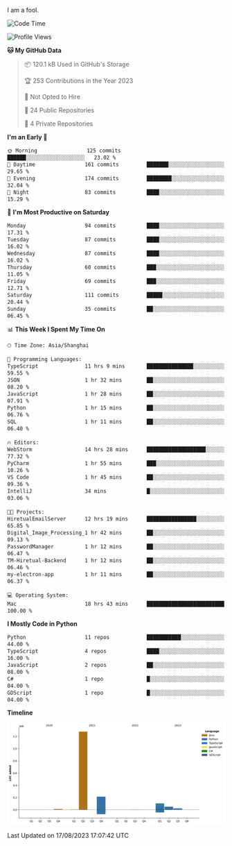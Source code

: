 I am a fool.

<!--START_SECTION:waka-->
![Code Time](http://img.shields.io/badge/Code%20Time-624%20hrs%2019%20mins-blue)

![Profile Views](http://img.shields.io/badge/Profile%20Views-1-blue)

**🐱 My GitHub Data** 

> 📦 120.1 kB Used in GitHub's Storage 
 > 
> 🏆 253 Contributions in the Year 2023
 > 
> 🚫 Not Opted to Hire
 > 
> 📜 24 Public Repositories 
 > 
> 🔑 4 Private Repositories 
 > 
**I'm an Early 🐤** 

```text
🌞 Morning                125 commits         ██████░░░░░░░░░░░░░░░░░░░   23.02 % 
🌆 Daytime                161 commits         ███████░░░░░░░░░░░░░░░░░░   29.65 % 
🌃 Evening                174 commits         ████████░░░░░░░░░░░░░░░░░   32.04 % 
🌙 Night                  83 commits          ████░░░░░░░░░░░░░░░░░░░░░   15.29 % 
```
📅 **I'm Most Productive on Saturday** 

```text
Monday                   94 commits          ████░░░░░░░░░░░░░░░░░░░░░   17.31 % 
Tuesday                  87 commits          ████░░░░░░░░░░░░░░░░░░░░░   16.02 % 
Wednesday                87 commits          ████░░░░░░░░░░░░░░░░░░░░░   16.02 % 
Thursday                 60 commits          ███░░░░░░░░░░░░░░░░░░░░░░   11.05 % 
Friday                   69 commits          ███░░░░░░░░░░░░░░░░░░░░░░   12.71 % 
Saturday                 111 commits         █████░░░░░░░░░░░░░░░░░░░░   20.44 % 
Sunday                   35 commits          ██░░░░░░░░░░░░░░░░░░░░░░░   06.45 % 
```


📊 **This Week I Spent My Time On** 

```text
🕑︎ Time Zone: Asia/Shanghai

💬 Programming Languages: 
TypeScript               11 hrs 9 mins       ███████████████░░░░░░░░░░   59.55 % 
JSON                     1 hr 32 mins        ██░░░░░░░░░░░░░░░░░░░░░░░   08.20 % 
JavaScript               1 hr 28 mins        ██░░░░░░░░░░░░░░░░░░░░░░░   07.91 % 
Python                   1 hr 15 mins        ██░░░░░░░░░░░░░░░░░░░░░░░   06.76 % 
SQL                      1 hr 11 mins        ██░░░░░░░░░░░░░░░░░░░░░░░   06.40 % 

🔥 Editors: 
WebStorm                 14 hrs 28 mins      ███████████████████░░░░░░   77.32 % 
PyCharm                  1 hr 55 mins        ███░░░░░░░░░░░░░░░░░░░░░░   10.26 % 
VS Code                  1 hr 45 mins        ██░░░░░░░░░░░░░░░░░░░░░░░   09.36 % 
IntelliJ                 34 mins             █░░░░░░░░░░░░░░░░░░░░░░░░   03.06 % 

🐱‍💻 Projects: 
HiretualEmailServer      12 hrs 19 mins      ████████████████░░░░░░░░░   65.85 % 
Digital_Image_Processing_1 hr 42 mins        ██░░░░░░░░░░░░░░░░░░░░░░░   09.13 % 
PasswordManager          1 hr 12 mins        ██░░░░░░░░░░░░░░░░░░░░░░░   06.47 % 
TM-Hiretual-Backend      1 hr 12 mins        ██░░░░░░░░░░░░░░░░░░░░░░░   06.46 % 
my-electron-app          1 hr 11 mins        ██░░░░░░░░░░░░░░░░░░░░░░░   06.37 % 

💻 Operating System: 
Mac                      18 hrs 43 mins      █████████████████████████   100.00 % 
```

**I Mostly Code in Python** 

```text
Python                   11 repos            ███████████░░░░░░░░░░░░░░   44.00 % 
TypeScript               4 repos             ████░░░░░░░░░░░░░░░░░░░░░   16.00 % 
JavaScript               2 repos             ██░░░░░░░░░░░░░░░░░░░░░░░   08.00 % 
C#                       1 repo              █░░░░░░░░░░░░░░░░░░░░░░░░   04.00 % 
GDScript                 1 repo              █░░░░░░░░░░░░░░░░░░░░░░░░   04.00 % 
```



**Timeline**

![Lines of Code chart](https://raw.githubusercontent.com/VeejaLiu/VeejaLiu/master/assets/bar_graph.png)


 Last Updated on 17/08/2023 17:07:42 UTC
<!--END_SECTION:waka-->
